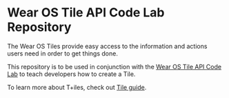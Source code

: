 Wear OS Tile API Code Lab Repository
======================================
The Wear OS Tiles provide easy access to the information and actions users need in order to get
things done.

This repository is to be used in conjunction with the [Wear OS Tile API Code Lab](https://developer.android.com/codelabs/wear-tiles)
to teach developers how to create a Tile.

To learn more about T+iles, check out [Tile guide](https://developer.android.com/training/articles/wear-tiles).